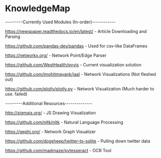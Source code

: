 # KnowledgeMap

---------Currently Used Modules (In-order)------------

https://newspaper.readthedocs.io/en/latest/ - Article Downloading and Parsing

https://github.com/pandas-dev/pandas - Used for csv-like DataFrames 

https://networkx.org/ - Network Point/Edge Parser

https://github.com/WestHealth/pyvis - Current visualization solution

https://github.com/imohitmayank/jaal - Network Visualizations (Not fleshed out)

https://github.com/plotly/plotly.py - Network Visualization (Much harder to use. failed)


---------Additional Resources--------------

http://sigmajs.org/ - JS Drawing Visualization

https://github.com/nltk/nltk - Natural Language Processing

https://gephi.org/ - Network Graph Visualizer

https://github.com/dogsheep/twitter-to-sqlite - Pulling down twitter data

https://github.com/madmaze/pytesseract - OCR Tool
